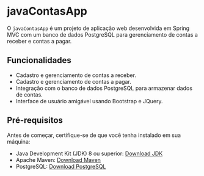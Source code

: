 # javaContasApp
O `javaContasApp` é um projeto de aplicação web desenvolvida em Spring MVC
com um banco de dados PostgreSQL para gerenciamento de contas a receber e
contas a pagar.
## Funcionalidades
- Cadastro e gerenciamento de contas a receber.
- Cadastro e gerenciamento de contas a pagar.
- Integração com o banco de dados PostgreSQL para armazenar dados de contas.
- Interface de usuário amigável usando Bootstrap e JQuery.
## Pré-requisitos
Antes de começar, certifique-se de que você tenha instalado em sua máquina:
- Java Development Kit (JDK) 8 ou superior: [Download
JDK](https://www.oracle.com/java/technologies/javase-downloads.html)
- Apache Maven: [Download Maven](https://maven.apache.org/download.cgi)
- PostgreSQL: [Download PostgreSQL](https://www.postgresql.org/download/)